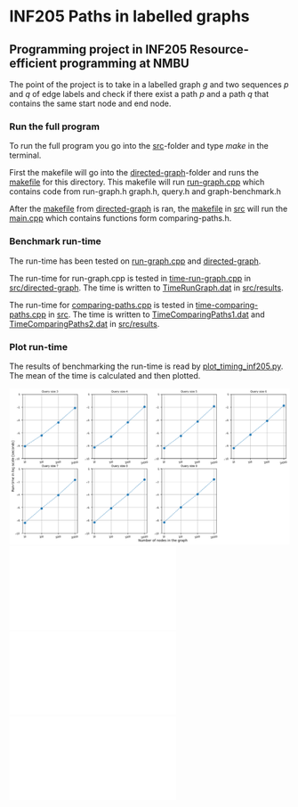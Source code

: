 # INF205 Paths in labelled graphs
## Programming project in INF205 Resource-efficient programming at NMBU

The point of the project is to take in a labelled graph *g* and two sequences *p* and *q* of edge labels and check if there exist a path *p* and a path *q* that contains the same start node and end node. 


### Run the full program
To run the full program you go into the [src](src/)-folder and type *make* in the terminal. 

First the makefile will go into the [directed-graph](src/directed-graph)-folder and runs the [makefile](src/directed-graph/Makefile) for this directory. This makefile will run [run-graph.cpp](src/directed-graph/run-graph.cpp) which contains code from run-graph.h graph.h, query.h and graph-benchmark.h

After the [makefile](src/directed-graph/Makefile) from [directed-graph](src/directed-graph) is ran, the [makefile](src/Makefile) in [src](src/) will run the [main.cpp](src/main.cpp) which contains functions form comparing-paths.h. 


### Benchmark run-time
The run-time has been tested on [run-graph.cpp](src/directed-graph/run-graph.cpp) and [directed-graph](src/directed-graph). 

The run-time for run-graph.cpp is tested in [time-run-graph.cpp](src/directed-graph/time-run-graph.cpp) in [src/directed-graph](src/directed-graph). The time is written to [TimeRunGraph.dat](src/results/TimeRunGraph.dat) in [src/results](src/results). 

The run-time for [comparing-paths.cpp](src/comparing-paths.cpp) is tested in [time-comparing-paths.cpp](src/time-comparing-paths.cpp) in [src](src/). The time is written to [TimeComparingPaths1.dat](src/results/TimeComparingPaths1.dat) and [TimeComparingPaths2.dat](src/results/TimeComparingPaths2.dat) in [src/results](src/results/). 


### Plot run-time 
The results of benchmarking the run-time is read by [plot_timing_inf205.py](src/results/plot_timing_inf205.py). The mean of the time is calculated and then plotted. 

![Plot 1](src/results/plot_run-graph1.png)
![Plot 2](src/results/plot_run-graph2.pdf)
![Plot 3](src/results/plot_compare-paths1.pdf)
![Plot 4](src/results/plot_compare-paths2.pdf)

